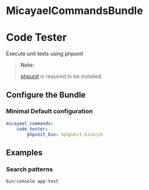 # MicayaelCommandsBundle

Code Tester
===========

Execute unit tests using phpunit

> **Note:**
>
> [phpunit](https://github.com/sebastianbergmann/phpunit) is required to be installed

Configure the Bundle
--------------------

### Minimal Default configuration

```yaml
micayael_commands:
    code_tester:
        phpunit_bin: %phpunit.binary%
```

Examples
--------

### Search patterns
```php
bin/console app:test
```
